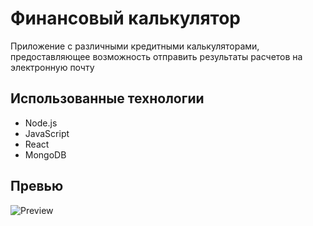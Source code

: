 # Финансовый калькулятор
Приложение с различными кредитными калькуляторами, предоставляющее возможность отправить результаты расчетов на электронную почту

## Использованные технологии

- Node.js
- JavaScript
- React
- MongoDB

## Превью

![Preview](capture_20250329153955145.bmp)
